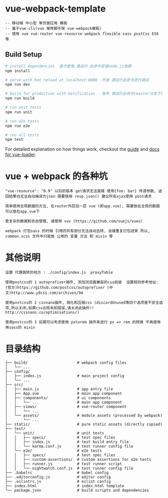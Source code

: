 # vue-webpack-template
    -- 移动端 中小型 单页面应用 模板
    -- 基于vue-cli(vue 推荐脚手架 vue-webpack模板)
    -- 使用 vue vue-router vue-resource webpack flexible sass postCss ES6 等


## Build Setup

``` bash
# install dependencies  首次使用,请运行 此命令安装node.js依赖
npm install

# serve with hot reload at localhost:8888  开发 请运行此命令进行调试
npm run dev

# build for production with minification   发布 请运行此命令(master分支下), 然后把所有变动的文件统一上传到git
npm run build

# run unit tests
npm run unit

# run e2e tests
npm run e2e

# run all tests
npm test
```

For detailed explanation on how things work, checkout the [guide](http://vuejs-templates.github.io/webpack/) and [docs for vue-loader](http://vuejs.github.io/vue-loader).


# vue + webpack 的各种坑

```
"vue-resource": "0.9" 以后的版本 get请求无法直接 使用{foo: bar} 传递参数, 返回结果也无法自动编译为json 需要使用 resp.json() 建议所有ajax使用 post请求

简单使用全局数据的方法, 在router外层加一层 vue (即app.vue), 需要放在全局的数据可以放在app.vue下

更复杂的数据和状态管理, 请使用 vux (https://github.com/vuejs/vuex)

webpack 打包sass 的时候 引用的共有部分无法自动去除, 会被重复打包进来 所以, common.scss 文件中只能放 公用的 变量 方法 和 mixin 等
```

# 其他说明

```
设置 代理跳转的地方 : ./config/index.js  proxyTable

使用postcss的 1 autoprefixer插件, 添加浏览器兼容的css前缀  设置规则参考地址: (官方)https://github.com/postcss/autoprefixer (中文)http://www.ydcss.com/archives/94

使用postcss的 2 cssnano插件, 简化和压缩css (discardUnused等四个选项是不安全选项,所以关闭,如果css出现未知错误,请关闭此插件!! http://cssnano.co/optimisations/)

使用postcss的 3 后期可以考虑使用 pxtorem 插件来进行 px => rem 的转换 不再使用用sass的 mixin

```

# 目录结构

    ├── build/                      # webpack config files
    │   └── ...
    ├── config/
    │   ├── index.js                # main project config
    │   └── ...
    ├── src/
    │   ├── main.js                 # app entry file
    │   ├── App.vue                 # main app component
    │   ├── components/             # ui components
    │   │   └── ...                 # main app component
    │   ├── views/                  # vue-router component
    │   │   └── ...
    │   └── assets/                 # module assets (processed by webpack)
    │       └── ...
    ├── static/                     # pure static assets (directly copied)
    ├── test/
    │   └── unit/                   # unit tests
    │   │   ├── specs/              # test spec files
    │   │   ├── index.js            # test build entry file
    │   │   └── karma.conf.js       # test runner config file
    │   └── e2e/                    # e2e tests
    │   │   ├── specs/              # test spec files
    │   │   ├── custom-assertions/  # custom assertions for e2e tests
    │   │   ├── runner.js           # test runner script
    │   │   └── nightwatch.conf.js  # test runner config file
    ├── .babelrc                    # babel config
    ├── .editorconfig.js            # editor config
    ├── .eslintrc.js                # eslint config
    ├── index.html                  # index.html template
    └── package.json                # build scripts and dependencies

